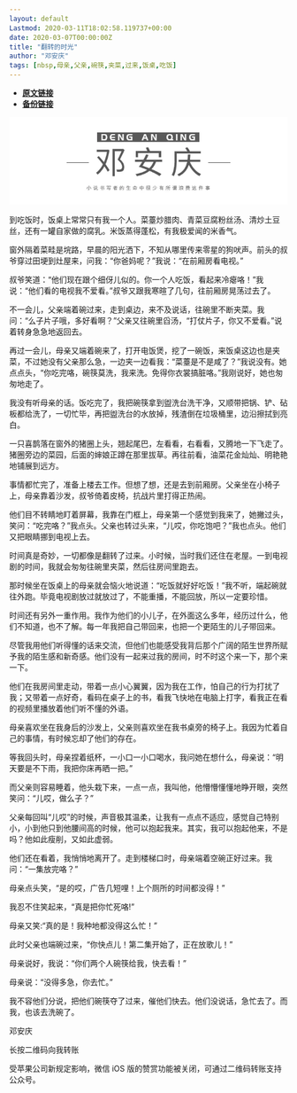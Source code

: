 ```yaml
---
layout: default
Lastmod: 2020-03-11T18:02:58.119737+00:00
date: 2020-03-07T00:00:00Z
title: "翻转的时光"
author: "邓安庆"
tags: [nbsp,母亲,父亲,碗筷,夹菜,过来,饭桌,吃饭]
---
```


* [**原文链接**](https://mp.weixin.qq.com/s/CU7Mn-_9FLjSDeeRAgREMQ)
* [**备份链接**](https://archive.li/wip/anoLp)


![](/images/post/e7f5a439b4fcc64bfef80285a5bc689c.jpg)

到吃饭时，饭桌上常常只有我一个人。菜薹炒腊肉、青菜豆腐粉丝汤、清炒土豆丝，还有一罐自家做的腐乳。米饭蒸得蓬松，有我极爱闻的米香气。

窗外隔着菜畦是垸路，早晨的阳光洒下，不知从哪里传来零星的狗吠声。前头的叔爷穿过田埂到灶屋来，问我：“你爸妈呢？”我说：“在前厢房看电视。”

叔爷笑道：“他们现在跟个细伢儿似的。你一个人吃饭，看起来冷瘪咯！”我说：“他们看的电视我不爱看。”叔爷又跟我寒暄了几句，往前厢房晃荡过去了。  

不一会儿，父亲端着碗过来，走到桌边，来不及说话，往碗里不断夹菜。我问：“么子片子哦，多好看啊？”父亲又往碗里舀汤，“打仗片子，你又不爱看。”说着转身急急地返回去。

再过一会儿，母亲又端着碗来了，打开电饭煲，挖了一碗饭，来饭桌这边也是夹菜，不过她没有父亲那么急，一边夹一边看我：“菜薹是不是咸了？”我说没有。她点点头，“你吃完咯，碗筷莫洗，我来洗。免得你衣裳搞脏咯。”我刚说好，她也匆匆地走了。

我没有听母亲的话。饭吃完了，我把碗筷拿到盥洗台洗干净，又顺带把锅、铲、砧板都给洗了，一切忙毕，再把盥洗台的水放掉，残渣倒在垃圾桶里，边沿擦拭到亮白。

一只喜鹊落在窗外的猪圈上头，翘起尾巴，左看看，右看看，又腾地一下飞走了。猪圈旁边的菜园，后面的婶娘正蹲在那里拔草。再往前看，油菜花金灿灿、明艳艳地铺展到远方。

事情都忙完了，准备上楼去工作。但想了想，还是去到前厢房。父亲坐在小椅子上，母亲靠着沙发，叔爷倚着皮椅，抗战片里打得正热闹。

他们目不转睛地盯着屏幕，我靠在门框上，母亲第一个感觉到我来了，她撇过头，笑问：“吃完咯？”我点头。父亲也转过头来，“儿哎，你吃饱吧？”我也点头。他们又把眼睛挪到电视上去。

时间真是奇妙，一切都像是翻转了过来。小时候，当时我们还住在老屋。一到电视剧的时间，我就会匆匆往碗里夹菜，然后往房间里跑去。

那时候坐在饭桌上的母亲就会恼火地说道：“吃饭就好好吃饭！”我不听，端起碗就往外跑。毕竟电视剧放过就放过了，不能重播，不能回放，所以一定要珍惜。

时间还有另外一重作用。我作为他们的小儿子，在外面这么多年，经历过什么，他们不知道，也不了解。每一年我把自己带回来，也把一个更陌生的儿子带回来。

尽管我用他们听得懂的话来交流，但他们也能感受我背后那个广阔的陌生世界所赋予我的陌生感和新奇感。他们没有一起来过我的房间，时不时这个来一下，那个来一下。

他们在我房间里走动，带着一点小心翼翼，因为我在工作，怕自己的行为打扰了我；又带着一点好奇，看码在桌子上的书，看我飞快地在电脑上打字，看我正在看的视频里播放着他们听不懂的外语。

母亲喜欢坐在我身后的沙发上，父亲则喜欢坐在我书桌旁的椅子上。我因为忙着自己的事情，有时候忘却了他们的存在。

等我回头时，母亲捏着纸杯，一小口一小口喝水，我问她在想什么，母亲说：“明天要是不下雨，我把你床再晒一把。”

而父亲则容易睡着，他头栽下来，一点一点，我叫他，他懵懵懂懂地睁开眼，突然笑问：“儿哎，做么子？”

父亲每回叫“儿哎”的时候，声音极其温柔，让我有一点点不适应，感觉自己特别小，小到他只到他腰间高的时候，他可以抱起我来。其实，我可以抱起他来，不是吗？他如此瘦削，又如此虚弱。

他们还在看着，我悄悄地离开了。走到楼梯口时，母亲端着空碗正好过来。我问：“一集放完咯？”

母亲点头笑，“是的哎，广告几短哩！上个厕所的时间都没得！”

我忍不住笑起来，“真是把你忙死咯!”

母亲又笑:“真的是！我种地都没得这么忙！”

此时父亲也端碗过来，“你快点儿！第二集开始了，正在放歌儿！”

母亲说好，我说：“你们两个人碗筷给我，快去看！”

母亲说：“没得多急，你去忙。”

我不容他们分说，把他们碗筷夺了过来，催他们快去。他们没说话，急忙去了。而我，也该去洗碗了。

邓安庆

长按二维码向我转账

受苹果公司新规定影响，微信 iOS 版的赞赏功能被关闭，可通过二维码转账支持公众号。

